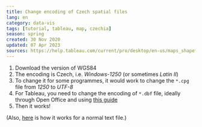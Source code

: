 ```yaml
---
title: Change encoding of Czech spatial files
lang: en
category: data-vis
tags: [tutorial, tableau, map, czechia]
season: spring
created: 30 Nov 2020
updated: 07 Apr 2023
sources: https://help.tableau.com/current/pro/desktop/en-us/maps_shapefiles.htm
---
```


1.  Download the version of WGS84
2.  The encoding is Czech, i.e. *Windows-1250* (or sometimes *Latin II*)
3.  To change it for some programmes, it would work to change the `*.cpg` file from *1250* to *UTF-8*
4.  For Tableau, you need to change the encoding of `*.dbf` file, ideally through Open Office and using [this guide](https://gis.stackexchange.com/questions/3529/which-character-encoding-is-used-by-the-dbf-file-in-shapefiles/3663#3663)
5.  Then it works!

(Also, [here](https://o106.com/konverze-kodovani-z-windows-1250-na-utf-8/) is how it works for a normal text file.)